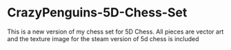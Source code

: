 # CrazyPenguins-5D-Chess-Set
This is a new version of my chess set for 5D Chess. All pieces are vector art and the texture image for the steam version of 5d chess is included

